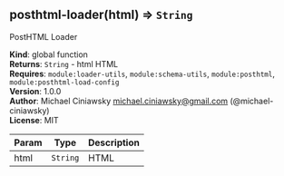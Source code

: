 <a name="posthtml-loader"></a>

## posthtml-loader(html) ⇒ <code>String</code>
PostHTML Loader

**Kind**: global function  
**Returns**: <code>String</code> - html HTML  
**Requires**: <code>module:loader-utils</code>, <code>module:schema-utils</code>, <code>module:posthtml</code>, <code>module:posthtml-load-config</code>  
**Version**: 1.0.0  
**Author**: Michael Ciniawsky <michael.ciniawsky@gmail.com> (@michael-ciniawsky)  
**License**: MIT  

| Param | Type | Description |
| --- | --- | --- |
| html | <code>String</code> | HTML |

